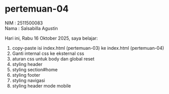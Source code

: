 # pertemuan-04

NIM : 2511500083<br>
Nama : Salsabilla Agustin<br>

Hari ini, Rabu 16 Oktober 2025, saya belajar:
<ol>
  <li>copy-paste isi index.html (pertemuan-03) ke index.html (pertemuan-04)</li>
  <li>Ganti internal css ke eksternal css</li>
  <li>aturan css untuk body dan global reset</li>
  <li>styling header</li>
  <li>styling section#home</li>
  <li>styling footer</li>
  <li>styling navigasi</li>
  <li>styling header mode mobile</li>
</ol>  